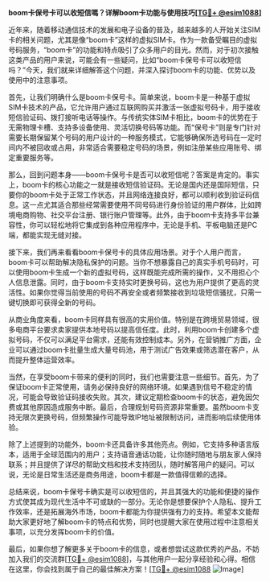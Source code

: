 **boom卡保号卡可以收短信嗎？详解boom卡功能与使用技巧[[TG💪+ @esim1088](https://t.me/s/esim1088)]**

近年来，随着移动通信技术的发展和电子设备的普及，越来越多的人开始关注SIM卡的相关问题，尤其是像“boom卡”这样的虚拟SIM卡。作为一款备受瞩目的虚拟号码服务，“boom卡”的功能和特点吸引了众多用户的目光。然而，对于初次接触这类产品的用户来说，可能会有一些疑问，比如“boom卡保号卡可以收短信吗？”今天，我们就来详细解答这个问题，并深入探讨boom卡的功能、优势以及使用中的注意事项。

首先，让我们明确什么是boom卡保号卡。简单来说，boom卡是一种基于虚拟SIM卡技术的产品，它允许用户通过互联网购买并激活一张虚拟号码卡，用于接收短信验证码、拨打接听电话等操作。与传统实体SIM卡相比，boom卡的优势在于无需物理卡槽、支持多设备使用、灵活切换号码等功能。而“保号卡”则是专门针对需要长期保留某个号码的用户设计的一种服务模式，它能够确保所选号码在一定时间内不被回收或占用，非常适合需要稳定号码的场景，例如注册某些应用账号、绑定重要服务等。

那么，回到问题本身——boom卡保号卡是否可以收短信呢？答案是肯定的。事实上，boom卡的核心功能之一就是接收短信验证码。无论是国内还是国际短信，只要你的boom卡处于正常工作状态，并且网络连接良好，都可以顺利收到验证码信息。这一点尤其适合那些经常需要使用不同号码进行身份验证的用户群体，比如跨境电商购物、社交平台注册、银行账户管理等。此外，由于boom卡支持多平台兼容性，你可以轻松地将它集成到各种应用程序中，无论是手机、平板电脑还是PC端，都能实现无缝对接。

接下来，我们再来看看boom卡保号卡的具体应用场景。对于个人用户而言，boom卡可以帮助解决隐私保护的问题。当你不想暴露自己的真实手机号码时，可以使用boom卡生成一个新的虚拟号码，这样既能完成所需的操作，又不用担心个人信息泄露。同时，由于boom卡支持实时更换号码，这也为用户提供了更高的灵活性。如果你觉得当前使用的号码不再安全或者频繁接收到垃圾短信骚扰，只需一键切换即可获得全新的号码。

从商业角度来看，boom卡同样具有很高的实用价值。特别是在跨境贸易领域，很多电商平台要求卖家提供本地号码以提高信任度。此时，利用boom卡创建多个虚拟号码，不仅可以满足平台需求，还能有效控制成本。另外，在营销推广方面，企业可以通过boom卡批量生成大量号码池，用于测试广告效果或筛选潜在客户，从而提升整体运营效率。

当然，在享受boom卡带来的便利的同时，我们也需要注意一些细节。首先，为了保证boom卡正常使用，请务必保持良好的网络环境。如果遇到信号不稳定的情况，可能会导致验证码接收失败。其次，建议定期检查boom卡的状态，避免因欠费或其他原因造成服务中断。最后，合理规划号码资源非常重要。虽然boom卡支持无限次更换号码，但频繁操作可能导致IP地址被限制访问，进而影响后续使用体验。

除了上述提到的功能外，boom卡还具备许多其他亮点。例如，它支持多种语言版本，适用于全球范围内的用户；支持语音通话功能，让你随时随地与朋友家人保持联系；并且提供了详尽的帮助文档和技术支持团队，随时解答用户的疑问。可以说，无论是日常生活还是商务用途，boom卡都是一款值得信赖的选择。

总结来说，boom卡保号卡确实是可以收短信的，并且其强大的功能和便捷的操作方式使其成为现代生活中不可或缺的一部分。无论你是想要保护个人隐私、提升工作效率，还是拓展海外市场，boom卡都能为你提供强有力的支持。希望本文能帮助大家更好地了解boom卡的特点和优势，同时也提醒大家在使用过程中注意相关事项，以充分发挥boom卡的价值。

最后，如果你想了解更多关于boom卡的信息，或者想尝试这款优秀的产品，不妨加入我们的交流群[[TG💪+ @esim1088](https://t.me/s/esim1088)]，与其他用户一起分享经验和心得。相信在这里，你会找到属于自己的最佳解决方案！[[TG💪+ @esim1088](https://t.me/s/esim1088) ![Image](https://i.postimg.cc/4NQfJmqS/Snipaste-2025-05-13-00-14-12.png)]